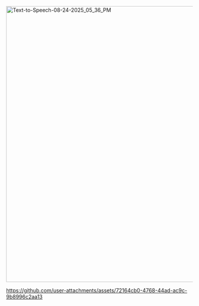 <img width="1366" height="743" alt="Text-to-Speech-08-24-2025_05_36_PM" src="https://github.com/user-attachments/assets/21bb93b8-ef0c-45f9-908d-e353074bfd1d" />



https://github.com/user-attachments/assets/72164cb0-4768-44ad-ac9c-9b8996c2aa13

